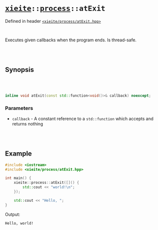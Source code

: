 # [`xieite`](../../README.md)`::`[`process`](../../docs/process.md)`::atExit`
Defined in header [`<xieite/process/atExit.hpp>`](../../include/xieite/process/atExit.hpp)

<br/>

Executes given callbacks when the program ends. Is thread-safe.

<br/><br/>

## Synopsis

<br/><br/>

```cpp
inline void atExit(const std::function<void()>& callback) noexcept;
```
### Parameters
- `callback` - A constant reference to a `std::function` which accepts and returns nothing

<br/><br/>

## Example
```cpp
#include <iostream>
#include <xieite/process/atExit.hpp>

int main() {
	xieite::process::atExit([]() {
		std::cout << "world!\n";
	});

	std::cout << "Hello, ";
}
```
Output:
```
Hello, world!
```
